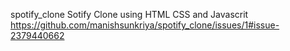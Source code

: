spotify_clone
Sotify Clone using HTML CSS and Javascrit
https://github.com/manishsunkriya/spotify_clone/issues/1#issue-2379440662
